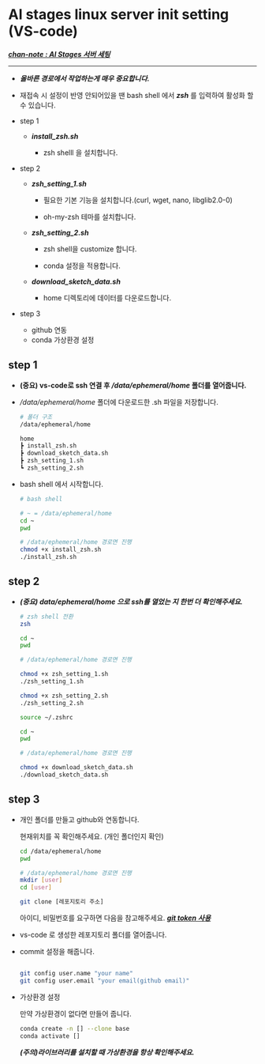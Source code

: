 # AI stages linux server init setting (VS-code)
[***chan-note : AI Stages 서버 세팅***](https://watery-monkey-d20.notion.site/AI-Stages-fc11af229b504cffbde024a394500b48)


---
- ***올바른 경로에서 작업하는게 매우 중요합니다.***


- 재접속 시 설정이 반영 안되어있을 땐 bash shell 에서 ***zsh*** 를 입력하여 활성화 할 수 있습니다.


- step 1
    - ***install_zsh.sh*** 

        -  zsh shelll 을 설치합니다.

-  step 2
    - ***zsh_setting_1.sh*** 

        - 필요한 기본 기능을 설치합니다.(curl, wget, nano, libglib2.0-0)

        - oh-my-zsh 테마를 설치합니다.

    - ***zsh_setting_2.sh*** 

        -  zsh shell을 customize 합니다.

        -  conda 설정을 적용합니다.
        
    - ***download_sketch_data.sh*** 
        -  home 디렉토리에 데이터를 다운로드합니다.

- step 3
    - github 연동
    - conda 가상환경 설정

## step 1 



- **(중요) vs-code로 ssh 연결 후 */data/ephemeral/home* 폴더를 열어줍니다.**


-  */data/ephemeral/home* 폴더에 다운로드한 .sh 파일을 저장합니다.
    ```bash
    # 폴더 구조
    /data/ephemeral/home

    home
    ┣ install_zsh.sh
    ┣ download_sketch_data.sh
    ┣ zsh_setting_1.sh
    ┗ zsh_setting_2.sh 
    ```

- bash shell 에서 시작합니다.
    ```bash
    # bash shell

    # ~ = /data/ephemeral/home
    cd ~
    pwd

    # /data/ephemeral/home 경로면 진행    
    chmod +x install_zsh.sh
    ./install_zsh.sh
    ```

## step 2

- ***(중요) *data/ephemeral/home* 으로 ssh를 열었는 지 한번 더 확인해주세요.***

    ```bash
    # zsh shell 전환
    zsh

    cd ~
    pwd

    # /data/ephemeral/home 경로면 진행    

    chmod +x zsh_setting_1.sh
    ./zsh_setting_1.sh

    chmod +x zsh_setting_2.sh
    ./zsh_setting_2.sh

    source ~/.zshrc
    ```

    ```bash
    cd ~
    pwd

    # /data/ephemeral/home 경로면 진행    

    chmod +x download_sketch_data.sh
    ./download_sketch_data.sh
    ```
## step 3 

- 개인 폴더를 만들고 github와 연동합니다.

    현재위치를 꼭 확인해주세요. (개인 폴더인지 확인)

    ```bash
    cd /data/ephemeral/home
    pwd

    # /data/ephemeral/home 경로면 진행
    mkdir [user]
    cd [user]

    git clone [레포지토리 주소]
    ```
    아이디, 비밀번호를 요구하면 다음을 참고해주세요. [***git token 사용***](https://watery-monkey-d20.notion.site/AI-Stages-fc11af229b504cffbde024a394500b48)  




- vs-code 로 생성한 레포지토리 폴더를 열어줍니다.
    


- commit 설정을 해줍니다.
    ```bash
    
    git config user.name "your name"
    git config user.email "your email(github email)"
    ```

- 가상환경 설정
    
    만약 가상환경이 없다면 만들어 줍니다.
    ```bash
    conda create -n [] --clone base
    conda activate []
    ```

    ***(주의)라이브러리를 설치할 때 가상환경을 항상 확인해주세요.***
    









